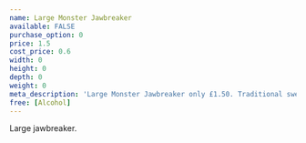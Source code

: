 ```yaml
---
name: Large Monster Jawbreaker
available: FALSE
purchase_option: 0
price: 1.5
cost_price: 0.6
width: 0
height: 0
depth: 0
weight: 0
meta_description: 'Large Monster Jawbreaker only £1.50. Traditional sweets and more at Humbugs Confectionery Store. Specialists in satisfying your sweet tooth!'
free: [Alcohol]
---
```

Large jawbreaker.